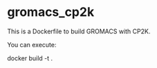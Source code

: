# gromacs_cp2k
This is a Dockerfile to build GROMACS with CP2K.

You can execute:

docker build -t <DOCERFILE IMAGE NAME> .
